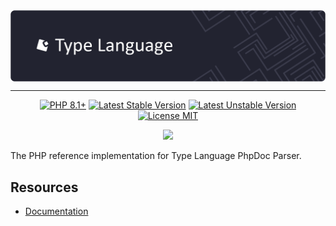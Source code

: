 <a href="https://github.com/php-type-language" target="_blank">
    <img align="center" src="https://github.com/php-type-language/.github/blob/master/assets/dark.png?raw=true">
</a>

---

<p align="center">
    <a href="https://packagist.org/packages/type-lang/phpdoc-parser"><img src="https://poser.pugx.org/type-lang/phpdoc-parser/require/php?style=for-the-badge" alt="PHP 8.1+"></a>
    <a href="https://packagist.org/packages/type-lang/phpdoc-parser"><img src="https://poser.pugx.org/type-lang/phpdoc-parser/version?style=for-the-badge" alt="Latest Stable Version"></a>
    <a href="https://packagist.org/packages/type-lang/phpdoc-parser"><img src="https://poser.pugx.org/type-lang/phpdoc-parser/v/unstable?style=for-the-badge" alt="Latest Unstable Version"></a>
    <a href="https://raw.githubusercontent.com/php-type-language/phpdoc-parser/blob/master/LICENSE"><img src="https://poser.pugx.org/type-lang/phpdoc-parser/license?style=for-the-badge" alt="License MIT"></a>
</p>
<p align="center">
    <a href="https://github.com/php-type-language/phpdoc-parser/actions"><img src="https://github.com/php-type-language/phpdoc-parser/workflows/tests/badge.svg"></a>
</p>

The PHP reference implementation for Type Language PhpDoc Parser.

## Resources

- [Documentation](https://phpdoc.io)
